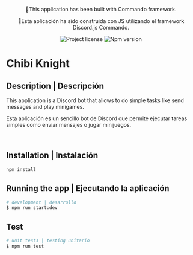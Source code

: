 
<p align="center">
  🏴󠁵󠁳󠁡󠁳󠁿This application has been built with Commando framework.
</p>
<p align="center">
  🏴󠁵󠁳󠁡󠁳󠁿Esta aplicación ha sido construida con JS utilizando el framework Discord.js Commando.
</p>

<p align="center">
  <img src="https://img.shields.io/badge/License-MIT-green.svg" alt="Project license"/></a>
  <img src="https://img.shields.io/badge/npm-15.8.0-blue.svg" alt="Npm version">
</p>

# Chibi Knight

## Description | Descripción

This application is a Discord bot that allows to do simple tasks like send messages and play minigames.

Esta aplicación es un sencillo bot de Discord que permite ejecutar tareas simples como enviar mensajes o jugar minijuegos.

</br>

## Installation | Instalación

```bash
npm install
```

## Running the app | Ejecutando la aplicación

```bash
# development | desarrollo
$ npm run start:dev
```

## Test

```bash
# unit tests | testing unitario
$ npm run test
```
